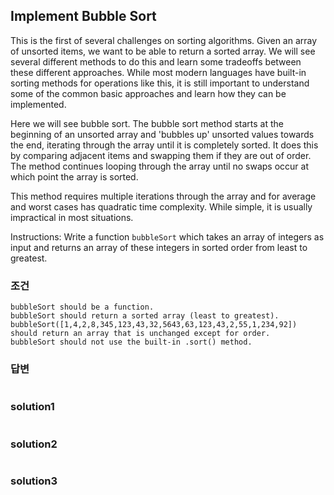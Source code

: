 ## Implement Bubble Sort
This is the first of several challenges on sorting algorithms. Given an array of unsorted items, we want to be able to return a sorted array. We will see several different methods to do this and learn some tradeoffs between these different approaches. While most modern languages have built-in sorting methods for operations like this, it is still important to understand some of the common basic approaches and learn how they can be implemented.

Here we will see bubble sort. The bubble sort method starts at the beginning of an unsorted array and 'bubbles up' unsorted values towards the end, iterating through the array until it is completely sorted. It does this by comparing adjacent items and swapping them if they are out of order. The method continues looping through the array until no swaps occur at which point the array is sorted.

This method requires multiple iterations through the array and for average and worst cases has quadratic time complexity. While simple, it is usually impractical in most situations.

Instructions: Write a function `bubbleSort` which takes an array of integers as input and returns an array of these integers in sorted order from least to greatest.

### 조건
```
bubbleSort should be a function.
bubbleSort should return a sorted array (least to greatest).
bubbleSort([1,4,2,8,345,123,43,32,5643,63,123,43,2,55,1,234,92]) should return an array that is unchanged except for order.
bubbleSort should not use the built-in .sort() method.
```

### 답변
```javascript
```

### solution1
```javascript
```

### solution2
```javascript
```

### solution3
```javascript
```
